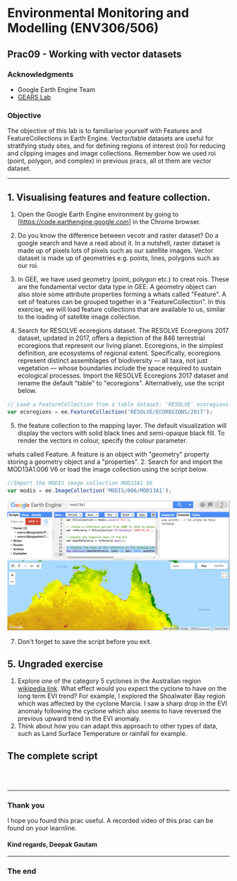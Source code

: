 # Environmental Monitoring and Modelling (ENV306/506)

## Prac09 - Working with vector datasets

### Acknowledgments 

- Google Earth Engine Team
- [GEARS Lab](https://www.gears-lab.com/emm_lab_9/)

### Objective

The objective of this lab is to familiarise yourself with Features and FeatureCollections in Earth Engine. Vector/table datasets are useful for stratifying study sites, and for defining regions of interest (roi) for reducing and clipping images and image collections. Remember how we used roi (point, polygon, and complex) in previous pracs, all ot them are vector dataset.

---------------------------------------------------
## 1. Visualising features and feature collection.
1. Open the Google Earth Engine environment by going to [https://code.earthengine.google.com] in the Chrome browser.

2. Do you know the difference between vecotr and raster dataset? Do a google search and have a read about it. In a nutshell, raster dataset is made up of pixels lots of pixels such as our satellite images. Vector dataset is made up of geometries e.g. points, lines, polygons such as our roi. 

3. In GEE, we have used geometry (point, polygon etc.) to creat rois. These are the fundamental vector data type in GEE. A geometry object can also store some attribute properties forming a whats called "Feature". A set of features can be grouped together in a "FeatureCollection". In this exercise, we will load feature collections that are available to us, similar to the loading of satellite image collection.

4. Search for RESOLVE ecoregions dataset. The RESOLVE Ecoregions 2017 dataset, updated in 2017, offers a depiction of the 846 terrestrial ecoregions that represent our living planet. Ecoregions, in the simplest definition, are ecosystems of regional extent. Specifically, ecoregions represent distinct assemblages of biodiversity ― all taxa, not just vegetation ― whose boundaries include the space required to sustain ecological processes. Import the RESOLVE Ecoregions 2017 dataset and rename the default "table" to "ecoregions". Alternatively, use the script below. 

```JavaScript
// Load a FeatureCollection from a table dataset: 'RESOLVE' ecoregions.
var ecoregions = ee.FeatureCollection('RESOLVE/ECOREGIONS/2017');
```

5. the feature collection to the mapping layer. The default visualization will display the vectors with solid black lines and semi-opaque black fill. To render the vectors in colour, specify the colour parameter.


whats called Feature. A feature is an object with "geometry" property storing a geometry object and a "properties". 
2. Search for and import the MOD13A1.006 V6 or load the image collection using the script below. 
```JavaScript
//Import the MODIS image collection MOD13A1 V6
var modis = ee.ImageCollection('MODIS/006/MOD13A1');
```


![Figure 1. Reference EVI Northern Australia](Prac08/ref_evi.png)



7. Don't forget to save the script before you exit. 

## 5. Ungraded exercise

1. Explore one of the category 5 cyclones in the Australian region [wikipedia link](https://en.wikipedia.org/wiki/List_of_Category_5_Australian_region_severe_tropical_cyclones). What effect would you expect the cyclone to have on the long term EVI trend? For example, I explored the Shoalwater Bay region which was affected by the cyclone Marcia. I saw a sharp drop in the EVI anomaly following the cyclone which also seems to have reversed the previous upward trend in the EVI anomaly. 
2. Think about how you can adapt this approach to other types of data, such as Land Surface Temperature or rainfall for example.


## The complete script

```JavaScript

  
```

-------
### Thank you

I hope you found this prac useful. A recorded video of this prac can be found on your learnline.

#### Kind regards, Deepak Gautam
------
### The end
